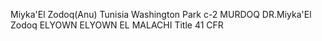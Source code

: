 Miyka'El Zodoq(Anu) 
Tunisia
Washington Park
c-2
MURDOQ
DR.Miyka'El Zodoq
ELYOWN ELYOWN EL
MALACHI
Title 41 CFR
